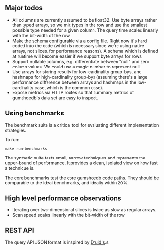 Major todos
-----------
* All columns are currently assumed to be float32. Use byte arrays rather than typed arrays, so we mix types
  in the row and use the smallest possible type needed for a given column. The query time scales linearly with
  the bit-width of the row.
* Make the schema configurable via a config file. Right now it's hard coded into the code (which is necessary
  since we're using native arrays, not slices, for performance reasons). A schema which is defined at runtime
  will become easier if we support byte arrays for rows.
* Support nullable columns, e.g. differentiate between "null" and zero column values. We could use a magic
  number to represent null.
* Use arrays for storing results for low-cardinality group-bys, and hashmaps for high-cardinality group-bys
  (assuming there's a large performance difference between arrays and hashmaps in the low-cardinality case,
  which is the common case).
* Expose metrics via HTTP routes so that summary metrics of gumshoedb's data set are easy to inspect.

Using benchmarks
----------------
The benchmark suite is a critical tool for evaluating different implementation strategies.

To run:

    make run-benchmarks

The synthetic suite tests small, narrow techniques and represents the upper-bound of performance. It provides
a clean, isolated view on how fast a technique is.

The core benchmarks test the core gumshoedb code paths. They should be comparable to the ideal benchmarks, and
ideally within 20%.

High level performance observations
-----------------------------------
* Iterating over two-dimensional slices is twice as slow as regular arrays.
* Scan speed scales linearly with the bit-width of the row

REST API
--------
The query API JSON format is inspired by [Druid's](https://github.com/metamx/druid/wiki/Querying).s

